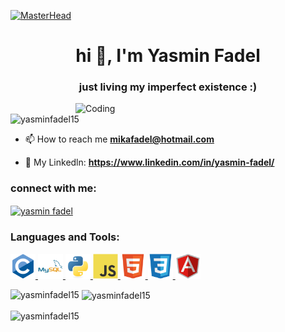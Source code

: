 [![MasterHead](https://res.cloudinary.com/practicaldev/image/fetch/s--7-s6BXGM--/c_imagga_scale,f_auto,fl_progressive,h_420,q_auto,w_1000/https://dev-to-uploads.s3.amazonaws.com/i/th2i72qu0rnt6hr9zn43.jpg)]()
<h1 align="center">hi 👋, I'm Yasmin Fadel</h1>
<h3 align="center">just living my imperfect existence :)</h3>
<img align="right" alt="Coding" width="400" src="https://cdn.dribbble.com/users/1144208/screenshots/2655434/week6---git-scared.gif">

<p align="left"> <img src="https://komarev.com/ghpvc/?username=yasminfadel15&label=Profile%20views&color=0e75b6&style=flat" alt="yasminfadel15" /> </p>

- 📫 How to reach me **mikafadel@hotmail.com**

- 📄 My Linkedln: **https://www.linkedin.com/in/yasmin-fadel/**

<h3 align="left">connect with me:</h3>
<p align="left">
<a href="https://linkedin.com/in/yasmin fadel" target="blank"><img align="center" src="https://raw.githubusercontent.com/rahuldkjain/github-profile-readme-generator/master/src/images/icons/Social/linked-in-alt.svg" alt="yasmin fadel" height="30" width="40" /></a>
</p>

<h3 align="left">Languages and Tools:</h3>
<p align="left"> 
  <a href="https://www.cprogramming.com/" target="_blank" rel="noreferrer"> 
    <img src="https://raw.githubusercontent.com/devicons/devicon/master/icons/c/c-original.svg" alt="c" width="40" height="40"/> 
  </a> 
  <a href="https://www.mysql.com/" target="_blank" rel="noreferrer"> 
    <img src="https://raw.githubusercontent.com/devicons/devicon/master/icons/mysql/mysql-original-wordmark.svg" alt="mysql" width="40" height="40"/> 
  </a> 
  <a href="https://www.python.org" target="_blank" rel="noreferrer"> 
    <img src="https://raw.githubusercontent.com/devicons/devicon/master/icons/python/python-original.svg" alt="python" width="40" height="40"/> 
  </a> 
  <a href="https://developer.mozilla.org/en-US/docs/Web/JavaScript" target="_blank" rel="noreferrer"> 
    <img src="https://raw.githubusercontent.com/devicons/devicon/master/icons/javascript/javascript-original.svg" alt="javascript" width="40" height="40"/> 
  </a> 
  <a href="https://developer.mozilla.org/en-US/docs/Web/HTML" target="_blank" rel="noreferrer"> 
    <img src="https://raw.githubusercontent.com/devicons/devicon/master/icons/html5/html5-original.svg" alt="html" width="40" height="40"/> 
  </a> 
  <a href="https://developer.mozilla.org/en-US/docs/Web/CSS" target="_blank" rel="noreferrer"> 
    <img src="https://raw.githubusercontent.com/devicons/devicon/master/icons/css3/css3-original.svg" alt="css" width="40" height="40"/> 
  </a> 
  <a href="https://angular.io/" target="_blank" rel="noreferrer"> 
    <img src="https://raw.githubusercontent.com/devicons/devicon/master/icons/angularjs/angularjs-original.svg" alt="angular" width="40" height="40"/> 
  </a> 
</p>

<p><img align="left" src="https://github-readme-stats.vercel.app/api/top-langs?username=yasminfadel15&show_icons=true&locale=en&layout=compact" alt="yasminfadel15" /></p>

<p>&nbsp;<img align="center" src="https://github-readme-stats.vercel.app/api?username=yasminfadel15&show_icons=true&locale=en" alt="yasminfadel15" /></p>

<p><img align="center" src="https://github-readme-streak-stats.herokuapp.com/?user=yasminfadel15&" alt="yasminfadel15" /></p>
